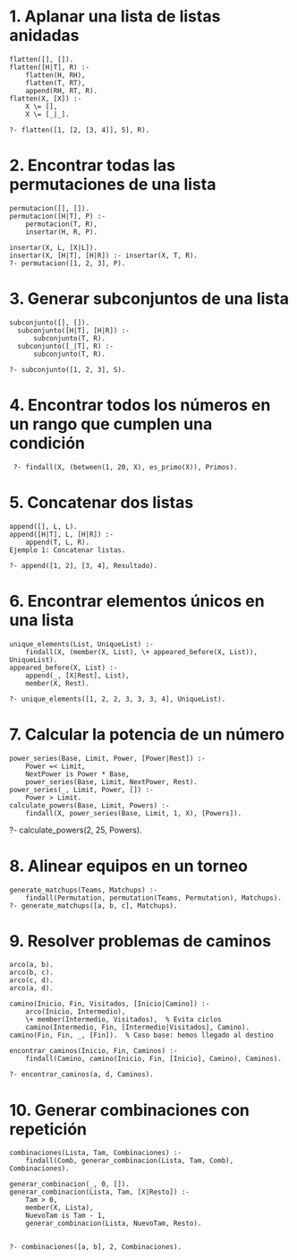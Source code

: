 # 1. Aplanar una lista de listas anidadas
    flatten([], []).
    flatten([H|T], R) :-
        flatten(H, RH),
        flatten(T, RT),
        append(RH, RT, R).
    flatten(X, [X]) :-
        X \= [],
        X \= [_|_].
    
    ?- flatten([1, [2, [3, 4]], 5], R).

# 2. Encontrar todas las permutaciones de una lista

    permutacion([], []).
    permutacion([H|T], P) :-
        permutacion(T, R),
        insertar(H, R, P).
    
    insertar(X, L, [X|L]).
    insertar(X, [H|T], [H|R]) :- insertar(X, T, R).
    ?- permutacion([1, 2, 3], P).
    
# 3. Generar subconjuntos de una lista
    subconjunto([], []).
      subconjunto([H|T], [H|R]) :-
          subconjunto(T, R).
      subconjunto([_|T], R) :-
          subconjunto(T, R).
      
    ?- subconjunto([1, 2, 3], S).
    
# 4. Encontrar todos los números en un rango que cumplen una condición
     ?- findall(X, (between(1, 20, X), es_primo(X)), Primos).
# 5. Concatenar dos listas
    append([], L, L).
    append([H|T], L, [H|R]) :-
        append(T, L, R).
    Ejemplo 1: Concatenar listas.
    
    ?- append([1, 2], [3, 4], Resultado).
# 6. Encontrar elementos únicos en una lista

    unique_elements(List, UniqueList) :-
        findall(X, (member(X, List), \+ appeared_before(X, List)), UniqueList).
    appeared_before(X, List) :-
        append(_, [X|Rest], List),
        member(X, Rest).
    
    ?- unique_elements([1, 2, 2, 3, 3, 3, 4], UniqueList).
# 7. Calcular la potencia de un número

    power_series(Base, Limit, Power, [Power|Rest]) :-
        Power =< Limit,
        NextPower is Power * Base,
        power_series(Base, Limit, NextPower, Rest).
    power_series(_, Limit, Power, []) :-
        Power > Limit.
    calculate_powers(Base, Limit, Powers) :-
        findall(X, power_series(Base, Limit, 1, X), [Powers]).
    
?- calculate_powers(2, 25, Powers).
# 8. Alinear equipos en un torneo

    generate_matchups(Teams, Matchups) :-
        findall(Permutation, permutation(Teams, Permutation), Matchups).
    ?- generate_matchups([a, b, c], Matchups).
# 9. Resolver problemas de caminos

    arco(a, b).
    arco(b, c).
    arco(c, d).
    arco(a, d).
    
    camino(Inicio, Fin, Visitados, [Inicio|Camino]) :-
        arco(Inicio, Intermedio),
        \+ member(Intermedio, Visitados),  % Evita ciclos
        camino(Intermedio, Fin, [Intermedio|Visitados], Camino).
    camino(Fin, Fin, _, [Fin]).  % Caso base: hemos llegado al destino
    
    encontrar_caminos(Inicio, Fin, Caminos) :-
        findall(Camino, camino(Inicio, Fin, [Inicio], Camino), Caminos).
    
    ?- encontrar_caminos(a, d, Caminos).
# 10. Generar combinaciones con repetición

    combinaciones(Lista, Tam, Combinaciones) :-
        findall(Comb, generar_combinacion(Lista, Tam, Comb), Combinaciones).
    
    generar_combinacion(_, 0, []).
    generar_combinacion(Lista, Tam, [X|Resto]) :-
        Tam > 0,
        member(X, Lista),
        NuevoTam is Tam - 1,
        generar_combinacion(Lista, NuevoTam, Resto).


    ?- combinaciones([a, b], 2, Combinaciones).








